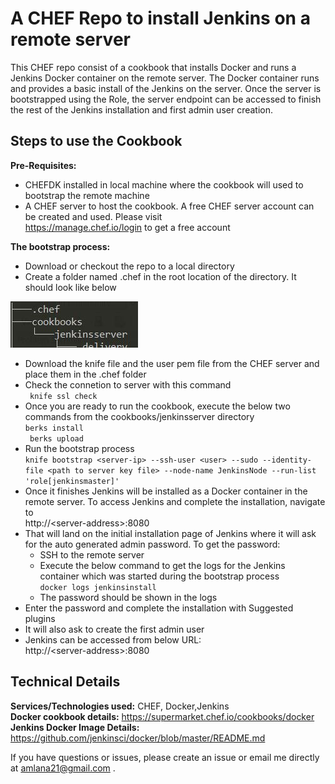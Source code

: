 # A CHEF Repo to install Jenkins on a remote server  

This CHEF repo consist of a cookbook that installs Docker and runs a Jenkins Docker container on the remote server.  The Docker container runs and provides a basic install of the Jenkins on the server. Once the server is bootstrapped using the Role, the server endpoint can be accessed to finish the rest of the Jenkins installation and first admin user creation.


## Steps to use the Cookbook  

<strong>Pre-Requisites: </strong>  
* CHEFDK installed in local machine where the cookbook will used to bootstrap the remote machine  
* A CHEF server to host the cookbook. A free CHEF server account can be created and used. Please visit  
https://manage.chef.io/login to get a free account  

<strong>The bootstrap process: </strong>  
* Download or checkout the repo to a local directory  
* Create a folder named .chef in the root location of the directory. It should look like below  

![tree](/images/tree.JPG) 

* Download the knife file and the user pem file from the CHEF server and place them in the .chef folder  
* Check the connetion to server with this command  
` knife ssl check`
* Once you are ready to run the cookbook, execute the below two commands from the cookbooks/jenkinsserver directory  
`berks install`  
` berks upload`  
* Run the bootstrap process  
`knife bootstrap <server-ip> --ssh-user <user> --sudo --identity-file <path to server key file> --node-name JenkinsNode --run-list 'role[jenkinsmaster]' `  
* Once it finishes Jenkins will be installed as a Docker container in the remote server. To access Jenkins and complete the installation, navigate to  
http://\<server-address>:8080  
* That will land on the initial installation page of Jenkins where it will ask for the auto generated admin password. To get the password:  
    * SSH to the remote server  
    * Execute the below command to get the logs for the Jenkins container which was started during the bootstrap process  
    `docker logs jenkinsinstall`  
    * The password should be shown in the logs  
* Enter the password and complete the installation with Suggested plugins
* It will also ask to create the first admin user  
* Jenkins can be accessed from below URL:  
http://\<server-address>:8080  

## Technical Details 
<strong>Services/Technologies used:</strong> CHEF, Docker,Jenkins  
<strong>Docker cookbook details:</strong> https://supermarket.chef.io/cookbooks/docker  
<strong>Jenkins Docker Image Details:</strong>  https://github.com/jenkinsci/docker/blob/master/README.md  

If you have questions or issues, please create an issue or email me directly at amlana21@gmail.com .
